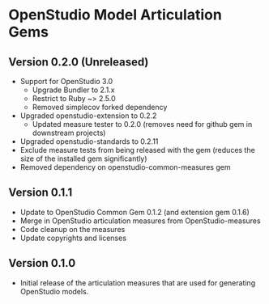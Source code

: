 # OpenStudio Model Articulation Gems

## Version 0.2.0 (Unreleased)

* Support for OpenStudio 3.0
    * Upgrade Bundler to 2.1.x
    * Restrict to Ruby ~> 2.5.0   
    * Removed simplecov forked dependency 
* Upgraded openstudio-extension to 0.2.2
    * Updated measure tester to 0.2.0 (removes need for github gem in downstream projects)
* Upgraded openstudio-standards to 0.2.11
* Exclude measure tests from being released with the gem (reduces the size of the installed gem significantly)
* Removed dependency on openstudio-common-measures gem

## Version 0.1.1

* Update to OpenStudio Common Gem 0.1.2 (and extension gem 0.1.6)
* Merge in OpenStudio articulation measures from OpenStudio-measures
* Code cleanup on the measures
* Update copyrights and licenses 

## Version 0.1.0

* Initial release of the articulation measures that are used for generating OpenStudio models.

